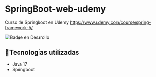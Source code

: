 # SpringBoot-web-udemy
Curso de Springboot en Udemy
https://www.udemy.com/course/spring-framework-5/

![Badge en Desarollo](https://img.shields.io/badge/STATUS-EN%20DESAROLLO-green)
## :green_apple:Tecnologías utilizadas
- Java 17
- Springboot
